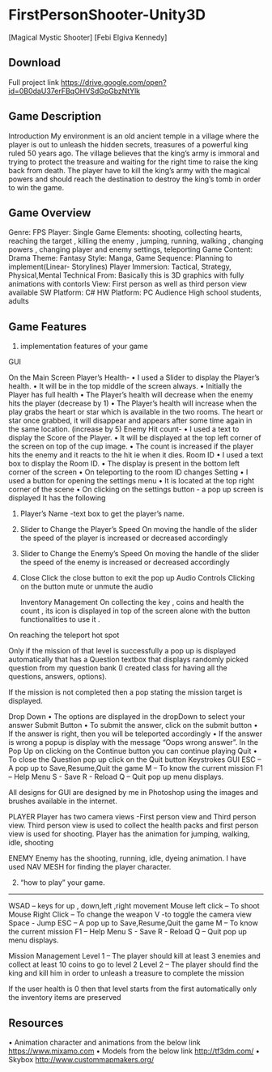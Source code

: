 # FirstPersonShooter-Unity3D


[Magical Mystic Shooter]
[Febi Elgiva Kennedy]

Download
------------------
Full project link
https://drive.google.com/open?id=0B0daU37erFBqOHVSdGpGbzNtYlk

Game Description
------------------

Introduction
	My environment is an old ancient temple in a village where the player is out to unleash the hidden secrets, treasures of a powerful king ruled 50 years ago. The village believes that the king’s army is immoral and trying to protect the treasure and waiting for the right time to raise the king back from death. The player have to kill the king’s army with the magical powers and should reach the destination to destroy the king’s tomb in order to win the game.

Game Overview
--------------

Genre:	FPS
Player:	Single
Game Elements:	shooting, collecting hearts, reaching the target , killing the enemy , jumping, running, walking , changing powers , changing player and enemy settings, teleporting 
Game Content:	Drama 
Theme:	Fantasy
Style:	Manga,
Game Sequence:	Planning to implement(Linear- Storylines)
Player Immersion:	Tactical, Strategy, Physical,Mental
Technical From:	Basically this is 3D graphics with fully animations with contorls
View:	First person as well as third person view available
SW Platform:	C#
HW Platform:	PC
Audience	High school students,  adults 


Game Features
------------------

1)	implementation features of your game 


GUI 

On the Main Screen 
Player’s Health- 
•	I used a Slider to display the Player’s health. 
•	It will be in the top middle of the screen always.
•	Initially the Player has full health 
•	The Player’s health will decrease when the enemy hits the player (decrease by 1)
•	The Player’s health will increase when the play grabs the heart or star which is available in the two rooms. The heart or star once grabbed, it will disappear and appears after some time again in the same location. (increase by 5)
Enemy Hit count-
•	I used a text to display the Score of the Player.
•	It will be displayed at the top left corner of the screen on top of the cup image.
•	The count is increased if the player hits the enemy and it reacts to the hit ie when it dies.
Room ID
•	I used a text box to display the Room ID.
•	The display is present in the bottom left corner of the screen
•	On teleporting to the room ID changes
Setting 
•	I used a button for opening the settings menu
•	It is located at the top right corner of the scene
•	On clicking on the settings button - a pop up screen is displayed
It has the following
1.	Player’s Name -text box to get the player’s name.
2.	Slider to Change the Player’s Speed 
    On moving the handle of the slider the speed of the player is increased or decreased accordingly 
3.	Slider to Change the Enemy’s Speed
On moving the handle of the slider the speed of the enemy is increased or decreased accordingly
4.	Close 
Click the close button to exit the pop up
       Audio Controls
	Clicking on the button mute or unmute the audio
	
     Inventory Management
            On collecting the key , coins and health the count , its icon is displayed in top of the screen alone with  the button functionalities to use it .


On reaching the teleport hot spot

Only if the mission of that level is successfully a pop up is displayed automatically that has a Question textbox that displays randomly picked question from my question bank (I created class for having all the questions, answers, options). 

If the mission is not completed then a pop stating the mission target is displayed.

Drop Down 
•	The options are displayed in the dropDown to select your answer
Submit Button
•	To submit the answer, click on the submit button
•	If the answer is right, then you will be teleported accordingly 
•	If the answer is wrong a popup is display with the message “Oops wrong answer”. In the Pop Up on clicking on the Continue button you can continue playing
Quit
•	To close the Question pop up click on the Quit button
Keystrokes GUI
	ESC – A pop up to Save,Resume,Quit the game 
	M – To know the current mission 
      F1 – Help Menu
      S   - Save
      R  - Reload
      Q – Quit pop up menu displays.


All designs for GUI are designed by me in Photoshop using the images and brushes available in the internet.

PLAYER 
Player has two camera views -First person view and Third person view. Third person view is used to collect the health packs and first person view is used for shooting. Player has the animation for jumping, walking, idle, shooting


ENEMY
Enemy has the shooting, running, idle, dyeing animation. I have used NAV MESH  for finding the player character. 


2)	“how to play” your game.
------------------

WSAD – keys for up , down,left ,right movement
Mouse left click – To shoot
Mouse Right Click – To change the weapon
V -to toggle the camera view
Space - Jump
     ESC – A pop up to Save,Resume,Quit the game 
	M – To know the current mission 
      F1 – Help Menu
      S   - Save
      R  - Reload
      Q – Quit pop up menu displays.


Mission Management
Level 1 – The player should kill at least 3 enemies and collect at least 10 coins to go to level 2
Level 2 – The player should find the king and kill him in order to unleash a treasure to complete the mission


If the user health is 0 then that level starts from the first automatically only the inventory items are preserved

Resources
------------------

•	Animation character and animations from the below link
https://www.mixamo.com
•	Models from the below link
http://tf3dm.com/
•	Skybox
http://www.custommapmakers.org/
